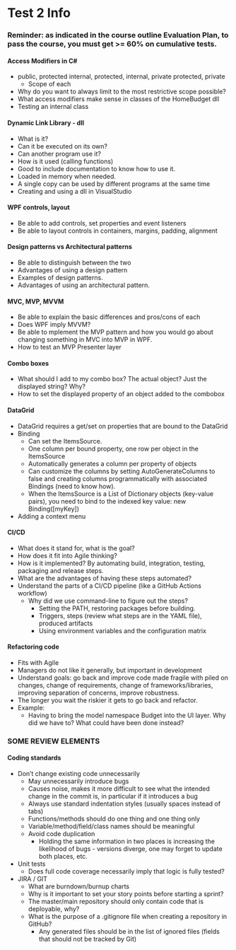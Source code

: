 # **Test 2 Info**

### **Reminder: as indicated in the course outline Evaluation Plan, to pass the course, you must get >= 60% on cumulative tests.**



#### Access Modifiers in C#

- public, protected internal, protected, internal, private protected, private 
  - Scope of each
- Why do you want to always limit to the most restrictive scope possible?
- What access modifiers make sense in classes of the HomeBudget dll
- Testing an internal class

#### Dynamic Link Library - dll

- What is it?
- Can it be executed on its own?
- Can another program use it? 
- How is it used (calling functions)
- Good to include documentation to know how to use it.
- Loaded in memory when needed.
- A single copy can be used by different programs at the same time
- Creating and using a dll in VisualStudio

#### WPF controls, layout

- Be able to add controls, set properties and event listeners
- Be able to layout controls in containers, margins, padding, alignment

#### Design patterns vs Architectural patterns

- Be able to distinguish between the two
- Advantages of using a design pattern
- Examples of design patterns.
- Advantages of using an architectural pattern.

#### MVC, MVP, MVVM

- Be able to explain the basic differences and pros/cons of each
- Does WPF imply MVVM?
- Be able to mplement the MVP pattern and how you would go about changing something in MVC into MVP in WPF.
- How to test an MVP Presenter layer

#### Combo boxes

- What should I add to my combo box? The actual object? Just the displayed string? Why?
- How to set the displayed property of an object added to the combobox

#### DataGrid

- DataGrid requires a get/set on properties that are bound to the DataGrid
- Binding
  - Can set the ItemsSource.
  - One column per bound property, one row per object in the ItemsSource
  - Automatically generates a column per property of objects
  - Can customize the columns by setting AutoGenerateColumns to false and creating columns programmatically with associated Bindings (need to know how).
  - When the ItemsSource is a List of Dictionary objects (key-value pairs), you need to bind to the indexed key value: new Binding([myKey])
- Adding a context menu

#### CI/CD

- What does it stand for, what is the goal?
- How does it fit into Agile thinking?
- How is it implemented? By automating build, integration, testing, packaging and release steps.
- What are the advantages of having these steps automated?
- Understand the parts of a CI/CD pipeline (like a GitHub Actions workflow)
  - Why did we use command-line to figure out the steps?
    - Setting the PATH, restoring packages before building.
    - Triggers, steps (review what steps are in the YAML file), produced artifacts
    - Using environment variables and the configuration matrix

#### Refactoring code

- Fits with Agile
- Managers do not like it generally, but important in development
- Understand goals: go back and improve code made fragile with piled on changes, change of requirements, change of frameworks/libraries, improving separation of concerns, improve robustness.
- The longer you wait the riskier it gets to go back and refactor.
- Example: 
  - Having to bring the model namespace Budget into the UI layer. Why did we have to? What could have been done instead?



### SOME REVIEW ELEMENTS

#### Coding standards

- Don’t change existing code unnecessarily
  - May unnecessarily introduce bugs
  - Causes noise, makes it more difficult to see what the intended change in the commit is, in particular if it introduces a bug
  - Always use standard indentation styles (usually spaces instead of tabs)
  - Functions/methods should do one thing and one thing only
  - Variable/method/field/class names should be meaningful
  - Avoid code duplication
    - Holding the same information in two places is increasing the likelihood of bugs - versions diverge, one may forget to update both places, etc.
- Unit tests
  - Does full code coverage necessarily imply that logic is fully tested?
- JIRA / GIT
  - What are burndown/burnup charts
  - Why is it important to set your story points before starting a sprint?
  - The master/main repository should only contain code that is deployable, why?
  - What is the purpose of a .gitignore file when creating a repository in GitHub?
    - Any generated files should be in the list of ignored files (fields that should not be tracked by Git)
